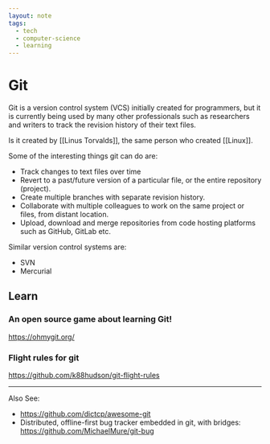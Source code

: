 ```yaml
---
layout: note
tags:
  - tech
  - computer-science
  - learning
---
```


# Git

Git is a version control system (VCS) initially created for programmers, but it is currently being used by many other professionals such as researchers and writers to track the revision history of their text files.

Is it created by [[Linus Torvalds]], the same person who created [[Linux]].

Some of the interesting things git can do are:

- Track changes to text files over time
- Revert to a past/future version of a particular file, or the entire repository (project).
- Create multiple branches with separate revision history.
- Collaborate with multiple colleagues to work on the same project or files, from distant location.
- Upload, download and merge repositories from code hosting platforms such as GitHub, GitLab etc.

Similar version control systems are:

- SVN
- Mercurial

## Learn

### An open source game about learning Git!

https://ohmygit.org/

### Flight rules for git

https://github.com/k88hudson/git-flight-rules

---

Also See:

- https://github.com/dictcp/awesome-git
- Distributed, offline-first bug tracker embedded in git, with bridges:
  https://github.com/MichaelMure/git-bug
